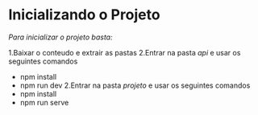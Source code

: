 # Inicializando o Projeto

*Para inicializar o projeto basta:*

1.Baixar o conteudo e extrair as pastas
2.Entrar na pasta *api* e usar os seguintes comandos
* npm install
* npm run dev
2.Entrar na pasta *projeto* e usar os seguintes comandos
* npm install
* npm run serve 